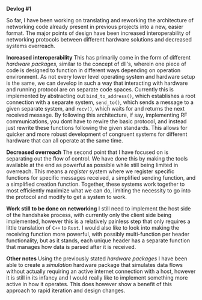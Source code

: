**Devlog #1**

So far, I have been working on translating and reworking the architecture of networking code already present in previous projects into a new, easier format.
The major points of design have been increased interoperability of networking protocols between different hardware solutions and decreased systems overreach.

**Increased interoperability**
This has primarily come in the form of different _hardware packages,_ similar to the concept of dll's, wherein one piece of code is designed to function in different
ways depending on operation environment. As not every lower level operating system and hardware setup is the same, we can develop in such a way that interacting with
hardware and running protocol are on separate code spaces. Currently this is implemented by abstracting out `bind_to_address()`, which establishes a root connection
with a separate system, `send_to()`, which sends a message to a given separate system, and `recv()`, which waits for and returns the next received message.
By following this architecture, if say, implementing RF communications, you dont have to rewire the basic protocol, and instead just rewrite these functions following
the given standards. This allows for quicker and more robust development of congruent systems for different hardware that can all operate at the same time.

**Decreased overreach**
The second point that I have focused on is separating out the flow of control. We have done this by making the tools available at the end as powerful as possible while
still being limited in overreach. This means a _register_ system where we register specific functions for specific messages received, a simplified sending function, and
a simplified creation function. Together, these systems work together to most efficiently maximize what we can do, limiting the necessity to go into the protocol and
modify to get a system to work.

**Work still to be done on networking**
I still need to implement the host side of the handshake process, with currently only the client side being implemented, however this is a relatively painless step that
only requires a little translation of `C++` to `Rust`. I would also like to look into making the receiving function more powerful, with possibly multi-function
per header functionality, but as it stands, each unique header has a separate function that manages how data is parsed after it is received.

**Other notes**
Using the previously stated _hardware packages_ I have been able to create a _simulation_ hardware package that simulates data flows without actually requiring an active
internet connection with a host, however it is still in its infancy and I would really like to implement something more active in how it operates. This does however show
a benefit of this approach to rapid iteration and design changes.
